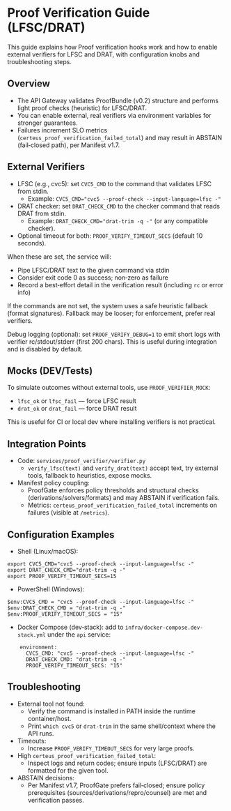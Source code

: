# Proof Verification Guide (LFSC/DRAT)

This guide explains how Proof verification hooks work and how to enable external verifiers for LFSC and DRAT, with configuration knobs and troubleshooting steps.

## Overview

- The API Gateway validates ProofBundle (v0.2) structure and performs light proof checks (heuristic) for LFSC/DRAT.
- You can enable external, real verifiers via environment variables for stronger guarantees.
- Failures increment SLO metrics (`certeus_proof_verification_failed_total`) and may result in ABSTAIN (fail‑closed path), per Manifest v1.7.

## External Verifiers

- LFSC (e.g., cvc5): set `CVC5_CMD` to the command that validates LFSC from stdin.
  - Example: `CVC5_CMD="cvc5 --proof-check --input-language=lfsc -"`
- DRAT checker: set `DRAT_CHECK_CMD` to the checker command that reads DRAT from stdin.
  - Example: `DRAT_CHECK_CMD="drat-trim -q -"` (or any compatible checker).
- Optional timeout for both: `PROOF_VERIFY_TIMEOUT_SECS` (default 10 seconds).

When these are set, the service will:

- Pipe LFSC/DRAT text to the given command via stdin
- Consider exit code 0 as success; non‑zero as failure
- Record a best‑effort detail in the verification result (including `rc` or error info)

If the commands are not set, the system uses a safe heuristic fallback (format signatures). Fallback may be looser; for enforcement, prefer real verifiers.

Debug logging (optional): set `PROOF_VERIFY_DEBUG=1` to emit short logs with verifier rc/stdout/stderr (first 200 chars). This is useful during integration and is disabled by default.

## Mocks (DEV/Tests)

To simulate outcomes without external tools, use `PROOF_VERIFIER_MOCK`:

- `lfsc_ok` or `lfsc_fail` — force LFSC result
- `drat_ok` or `drat_fail` — force DRAT result

This is useful for CI or local dev where installing verifiers is not practical.

## Integration Points

- Code: `services/proof_verifier/verifier.py`
  - `verify_lfsc(text)` and `verify_drat(text)` accept text, try external tools, fallback to heuristics, expose mocks.
- Manifest policy coupling:
  - ProofGate enforces policy thresholds and structural checks (derivations/solvers/formats) and may ABSTAIN if verification fails.
  - Metrics: `certeus_proof_verification_failed_total` increments on failures (visible at `/metrics`).

## Configuration Examples

- Shell (Linux/macOS):

```
export CVC5_CMD="cvc5 --proof-check --input-language=lfsc -"
export DRAT_CHECK_CMD="drat-trim -q -"
export PROOF_VERIFY_TIMEOUT_SECS=15
```

- PowerShell (Windows):

```
$env:CVC5_CMD = "cvc5 --proof-check --input-language=lfsc -"
$env:DRAT_CHECK_CMD = "drat-trim -q -"
$env:PROOF_VERIFY_TIMEOUT_SECS = "15"
```

- Docker Compose (dev‑stack): add to `infra/docker-compose.dev-stack.yml` under the `api` service:

```
    environment:
      CVC5_CMD: "cvc5 --proof-check --input-language=lfsc -"
      DRAT_CHECK_CMD: "drat-trim -q -"
      PROOF_VERIFY_TIMEOUT_SECS: "15"
```

## Troubleshooting

- External tool not found:
  - Verify the command is installed in PATH inside the runtime container/host.
  - Print `which cvc5` or `drat-trim` in the same shell/context where the API runs.
- Timeouts:
  - Increase `PROOF_VERIFY_TIMEOUT_SECS` for very large proofs.
- High `certeus_proof_verification_failed_total`:
  - Inspect logs and return codes; ensure inputs (LFSC/DRAT) are formatted for the given tool.
- ABSTAIN decisions:
  - Per Manifest v1.7, ProofGate prefers fail‑closed; ensure policy prerequisites (sources/derivations/repro/counsel) are met and verification passes.
